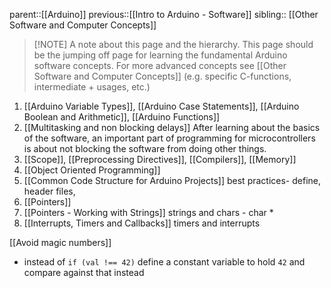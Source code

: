 parent::[[Arduino]]
previous::[[Intro to Arduino - Software]]
sibling:: [[Other Software and Computer Concepts]]

> [!NOTE] A note about this page and the hierarchy.
> This page should be the jumping off page for learning the fundamental Arduino software concepts. For more advanced concepts see [[Other Software and Computer Concepts]] (e.g. specific C-functions, intermediate + usages, etc.)

1. [[Arduino Variable Types]], [[Arduino Case Statements]], [[Arduino Boolean and Arithmetic]], [[Arduino Functions]]
2. [[Multitasking and non blocking delays]]
	After learning about the basics of the software, an important part of programming for microcontrollers is about not blocking the software from doing other things.
3. [[Scope]], [[Preprocessing Directives]], [[Compilers]], [[Memory]]
4. [[Object Oriented Programming]]
5. [[Common Code Structure for Arduino Projects]] best practices- define, header files, 
6. [[Pointers]]
7. [[Pointers - Working with Strings]] strings and chars - char *
8. [[Interrupts, Timers and Callbacks]] timers and interrupts

[[Avoid magic numbers]]
- instead of `if (val !== 42)` define a constant variable to hold `42` and compare against that instead